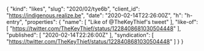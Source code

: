{
  "kind": "likes",
  "slug": "2020/02/tye6b",
  "client_id": "https://indigenous.realize.be",
  "date": "2020-02-14T22:26:00Z",
  "h": "h-entry",
  "properties": {
    "name": [
      "Like of @TheKeyThief's tweet"
    ],
    "like-of": [
      "https://twitter.com/TheKeyThief/status/1228408681030504448"
    ],
    "published": [
      "2020-02-14T22:26:00Z"
    ],
    "syndication": [
      "https://twitter.com/TheKeyThief/status/1228408681030504448"
    ]
  }
}
